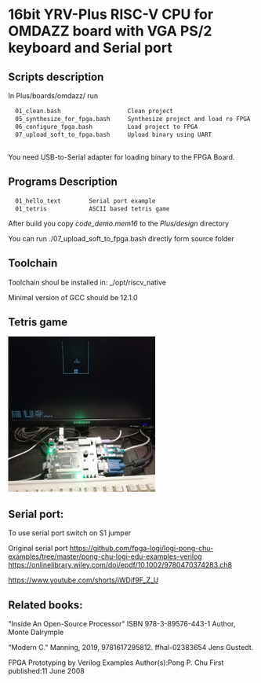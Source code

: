 # 16bit YRV-Plus RISC-V CPU for OMDAZZ board with VGA PS/2 keyboard and Serial port

## Scripts description
In  Plus/boards/omdazz/ run
```
  01_clean.bash                   Clean project
  05_synthesize_for_fpga.bash     Synthesize project and load ro FPGA
  06_configure_fpga.bash          Load project to FPGA
  07_upload_soft_to_fpga.bash     Upload binary using UART
  
```
You need USB-to-Serial adapter for loading binary to the FPGA Board.


## Programs Description
```
  01_hello_text        Serial port example
  01_tetris            ASCII based tetris game
```

After build you copy  _code_demo.mem16_ to the _Plus/design_ directory

You can run ./07_upload_soft_to_fpga.bash directly form source folder

## Toolchain 

Toolchain shoul be installed in:  _/opt/riscv_native

Minimal version of GCC should be 12.1.0

## Tetris game 
![ASCII Tetris game](/tetris.jpg "Tetris")

## Serial port:
To use serial port switch on S1 jumper

Original serial port https://github.com/fpga-logi/logi-pong-chu-examples/tree/master/pong-chu-logi-edu-examples-verilog
https://onlinelibrary.wiley.com/doi/epdf/10.1002/9780470374283.ch8

https://www.youtube.com/shorts/iWDif9F_Z_U

## Related books:
"Inside An Open-Source Processor" ISBN 978-3-89576-443-1 Author, Monte Dalrymple

"Modern C." Manning, 2019, 9781617295812. ffhal-02383654 Jens Gustedt. 

FPGA Prototyping by Verilog Examples Author(s):Pong P. Chu First published:11 June 2008
